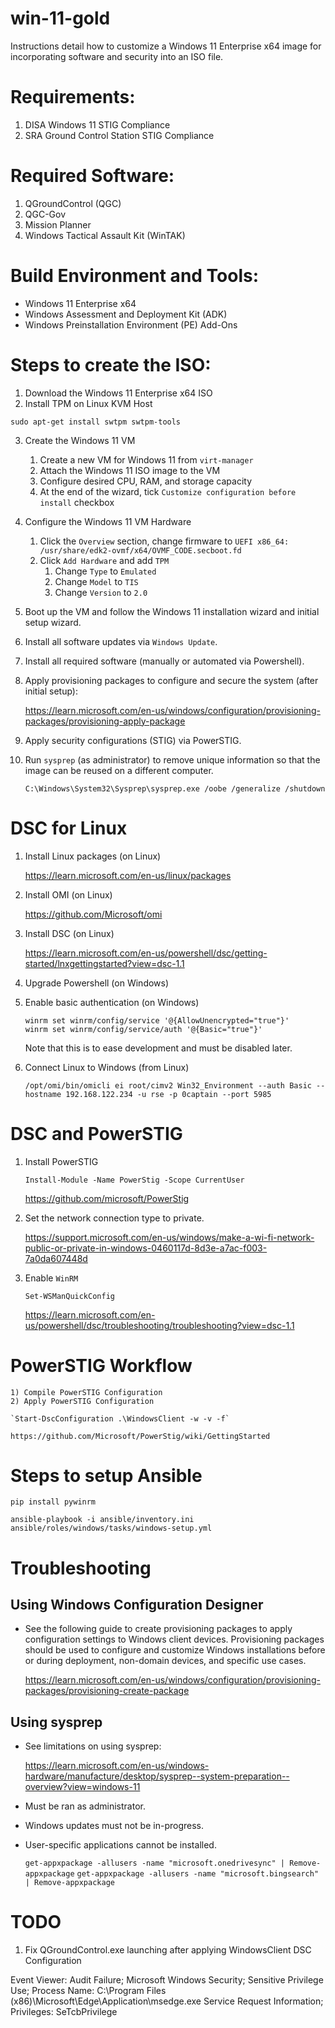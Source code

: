 # win-11-gold

Instructions detail how to customize a Windows 11 Enterprise x64 image for incorporating software and security 
into an ISO file.

# Requirements:
1) DISA Windows 11 STIG Compliance
2) SRA Ground Control Station STIG Compliance

# Required Software:
1) QGroundControl (QGC)
2) QGC-Gov
3) Mission Planner
4) Windows Tactical Assault Kit (WinTAK)

# Build Environment and Tools:
- Windows 11 Enterprise x64
- Windows Assessment and Deployment Kit (ADK)
- Windows Preinstallation Environment (PE) Add-Ons

# Steps to create the ISO:
1) Download the Windows 11 Enterprise x64 ISO
2) Install TPM on Linux KVM Host

`sudo apt-get install swtpm swtpm-tools`

3) Create the Windows 11 VM
    1) Create a new VM for Windows 11 from `virt-manager`
    2) Attach the Windows 11 ISO image to the VM
    3) Configure desired CPU, RAM, and storage capacity
    4) At the end of the wizard, tick `Customize configuration before install` checkbox
4) Configure the Windows 11 VM Hardware
    1) Click the `Overview` section, change firmware to `UEFI x86_64: /usr/share/edk2-ovmf/x64/OVMF_CODE.secboot.fd`
    2) Click `Add Hardware` and add `TPM`
        1) Change `Type` to `Emulated`
        2) Change `Model` to `TIS`
        3) Change `Version` to `2.0`
5) Boot up the VM and follow the Windows 11 installation wizard and initial setup wizard.
6) Install all software updates via `Windows Update`.
7) Install all required software (manually or automated via Powershell).
8) Apply provisioning packages to configure and secure the system (after initial setup):

    https://learn.microsoft.com/en-us/windows/configuration/provisioning-packages/provisioning-apply-package

9) Apply security configurations (STIG) via PowerSTIG.

10) Run `sysprep` (as administrator) to remove unique information so that the image can be reused on a different computer.

    `C:\Windows\System32\Sysprep\sysprep.exe /oobe /generalize /shutdown`

# DSC for Linux

1) Install Linux packages (on Linux)

    https://learn.microsoft.com/en-us/linux/packages

2) Install OMI (on Linux)

    https://github.com/Microsoft/omi

3) Install DSC (on Linux)

    https://learn.microsoft.com/en-us/powershell/dsc/getting-started/lnxgettingstarted?view=dsc-1.1

4) Upgrade Powershell (on Windows)

5) Enable basic authentication (on Windows)

    ```
    winrm set winrm/config/service '@{AllowUnencrypted="true"}'
    winrm set winrm/config/service/auth '@{Basic="true"}'
    ```

    Note that this is to ease development and must be disabled later.
    

4) Connect Linux to Windows (from Linux)

    `/opt/omi/bin/omicli ei root/cimv2 Win32_Environment --auth Basic --hostname 192.168.122.234 -u rse -p 0captain --port 5985`

# DSC and PowerSTIG

1) Install PowerSTIG

    `Install-Module -Name PowerStig -Scope CurrentUser`

    https://github.com/microsoft/PowerStig

2) Set the network connection type to private.

    https://support.microsoft.com/en-us/windows/make-a-wi-fi-network-public-or-private-in-windows-0460117d-8d3e-a7ac-f003-7a0da607448d

3) Enable `WinRM`

    `Set-WSManQuickConfig`

    https://learn.microsoft.com/en-us/powershell/dsc/troubleshooting/troubleshooting?view=dsc-1.1

 # PowerSTIG Workflow

    1) Compile PowerSTIG Configuration
    2) Apply PowerSTIG Configuration

    `Start-DscConfiguration .\WindowsClient -w -v -f`

    https://github.com/Microsoft/PowerStig/wiki/GettingStarted

# Steps to setup Ansible

`pip install pywinrm`

`ansible-playbook -i ansible/inventory.ini ansible/roles/windows/tasks/windows-setup.yml`

# Troubleshooting

## Using Windows Configuration Designer

- See the following guide to create provisioning packages to apply configuration settings to Windows client devices.
Provisioning packages should be used to configure and customize Windows installations before or during deployment, 
non-domain devices, and specific use cases.


    https://learn.microsoft.com/en-us/windows/configuration/provisioning-packages/provisioning-create-package

## Using sysprep
- See limitations on using sysprep:

    https://learn.microsoft.com/en-us/windows-hardware/manufacture/desktop/sysprep--system-preparation--overview?view=windows-11

- Must be ran as administrator.
- Windows updates must not be in-progress.
- User-specific applications cannot be installed.

    `get-appxpackage -allusers -name "microsoft.onedrivesync" | Remove-appxpackage`
    `get-appxpackage -allusers -name "microsoft.bingsearch" | Remove-appxpackage`

# TODO
1) Fix QGroundControl.exe launching after applying WindowsClient DSC Configuration

Event Viewer:
Audit Failure; Microsoft Windows Security; Sensitive Privilege Use;
Process Name: C:\Program Files (x86)\Microsoft\Edge\Application\msedge.exe
Service Request Information; Privileges: SeTcbPrivilege